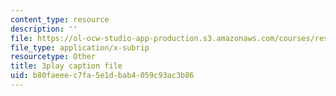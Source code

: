 ```yaml
---
content_type: resource
description: ''
file: https://ol-ocw-studio-app-production.s3.amazonaws.com/courses/res-6-012-introduction-to-probability-spring-2018/b80faeeec7fa5e1dbab4059c93ac3b86_NInNhFm046w.vtt
file_type: application/x-subrip
resourcetype: Other
title: 3play caption file
uid: b80faeee-c7fa-5e1d-bab4-059c93ac3b86
---
```


